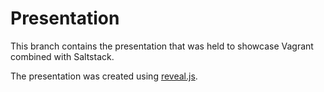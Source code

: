 # Presentation

This branch contains the presentation that was held to showcase Vagrant combined with Saltstack.

The presentation was created using [reveal.js](https://github.com/hakimel/reveal.js).